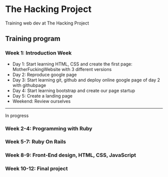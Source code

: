 # The Hacking Project
Training web dev at The Hacking Project

## Training program
### Week 1: Introduction Week
- Day 1: Start learning HTML, CSS and create the first page: MotherFuckingWebsite with 3 different versions
- Day 2: Reproduce google page
- Day 3: Start learning git, github and deploy online google page of day 2 with githubpage
- Day 4: Start learning bootstrap and create our page startup
- Day 5: Create a landing page
- Weekend: Review ourselves


---
In progress


### Week 2-4: Programming with Ruby


### Week 5-7: Ruby On Rails


### Week 8-9: Front-End design, HTML, CSS, JavaScript

### Week 10-12: Final project

